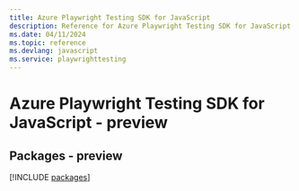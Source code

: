 ```yaml
---
title: Azure Playwright Testing SDK for JavaScript
description: Reference for Azure Playwright Testing SDK for JavaScript
ms.date: 04/11/2024
ms.topic: reference
ms.devlang: javascript
ms.service: playwrighttesting
---
```

# Azure Playwright Testing SDK for JavaScript - preview
## Packages - preview
[!INCLUDE [packages](playwright-testing-index.md)]